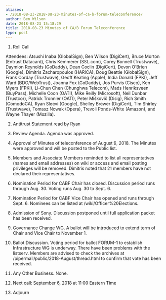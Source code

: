 ```yaml
---
aliases:
- /2018-08-23-2018-08-23-minutes-of-ca-b-forum-teleconference/
author: Ben Wilson
date: 2018-08-23 15:18:29
title: 2018-08-23 Minutes of CA/B Forum Teleconference
type: post
---
```


1. Roll Call

Attendees: Atsushi Inaba (GlobalSign), Ben Wilson (DigiCert), Bruce Morton (Entrust Datacard), Chris Kemmerer (SSL.com), Corey Bonnell (Trustwave), Daymion Reynolds (GoDaddy), Dean Coclin (DigiCert), Devon O’Brien (Google), Dimitris Zacharopoulos (HARICA), Doug Beattie (GlobalSign), Frank Corday (Trustwave), Geoff Keating (Apple), India Donald (FPKI), Jeff Ward (BDO/WebTrust), Joanna Fox (GoDaddy), Jos Purvis (Cisco), Ken Myers (FPKI), Li-Chun Chen (Chunghwa Telecom), Mads Henriksveen (BuyPass), Michelle Coon (OATI), Mike Reilly (Microsoft), Neil Dunbar (Trustcor), Patrick Tronnier (OATI), Peter Miškovič (Disig), Rich Smith (ComodoCA), Ryan Sleevi (Google), Shelley Brewer (DigiCert), Tim Shirley (Trustwave), Tomasz Nowak (Opera), Trevoli Ponds-White (Amazon), and Wayne Thayer (Mozilla).

2. Antitrust Statement read by Ryan

1. Review Agenda. Agenda was approved.

1. Approval of Minutes of teleconference of August 9, 2018. The Minutes were approved and will be posted to the Public list.

1. Members and Associate Members reminded to list all representatives (names and email addresses) on wiki or access and email posting privileges will be removed. Dimitris noted that 21 members have not declared their representatives.

1. Nomination Period for CABF Chair has closed. Discussion period runs through Aug. 30. Voting runs Aug. 30 to Sept. 6.

1. Nomination Period for CABF Vice Chair has opened and runs through Sept. 6. Nominees can be listed at /wiki/Officer%20Elections.

1. Admission of Sony. Discussion postponed until full application packet has been received.

1. Governance Change WG. A ballot will be introduced to extend term of Chair and Vice Chair to November 1.

1. Ballot Discussion. Voting period for ballot FORUM-1 to establish Infrastructure WG is underway. There have been problems with the listserv. Members are advised to check the archives at /pipermail/public/2018-August/thread.html to confirm that vote has been received.

1. Any Other Business. None.

1. Next call: September 6, 2018 at 11:00 Eastern Time

1. Adjourn